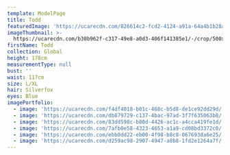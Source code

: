 ```yaml
---
template: ModelPage
title: Todd
featuredImage: 'https://ucarecdn.com/826614c2-fcd2-4124-a91a-64a4b1b28a80/'
imageThumbnail: >-
  https://ucarecdn.com/b30b962f-c317-49e8-a0d3-406f141385e1/-/crop/500x700/157,0/-/preview/
firstName: Todd
collection: Global
height: 178cm
measurementType: null
bust: ''
waist: 117cm
size: L/XL
hair: Silverfox
eyes: Blue
imagePortfolio:
  - image: 'https://ucarecdn.com/f4df4018-b01c-468c-b5d8-de1ce92dd29d/'
  - image: 'https://ucarecdn.com/db879729-c137-4bac-97ad-3f7f635063b8/'
  - image: 'https://ucarecdn.com/83dd598c-b80d-4426-ac1c-a4cca419fe1d/'
  - image: 'https://ucarecdn.com/7afb0e58-4323-4653-a1a9-cd08bd3372c0/'
  - image: 'https://ucarecdn.com/ebb0dd22-eb00-4f98-b8c8-067693da6e25/'
  - image: 'https://ucarecdn.com/d259ac98-2907-4947-a8b8-1fd2e1264a7f/'
---
```


